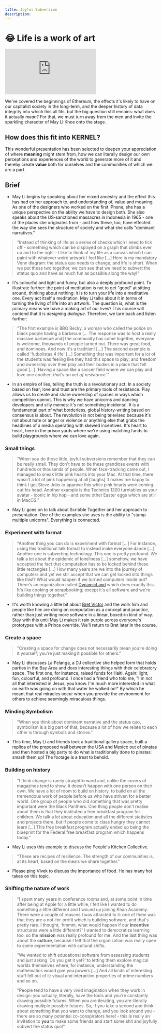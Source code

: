 ```yaml
---
title: Joyful Subversion
description:
---
```


# 😂 Life is a work of art

<iframe class="video-frame" src="https://www.youtube-nocookie.com/embed/Aalyplbv5Mo?start=85" frameborder="0" allow="accelerometer; autoplay; encrypted-media; gyroscope; picture-in-picture" allowfullscreen></iframe>

We've covered the beginnings of Ethereum, the effects it's likely to have on our capitalist society in the long-term, and the deeper history of data integrity into which this all fits, but the big question still remains: what does it actually *mean*? For that, we must turn away from the men and invite the sparkling character of May Li Khoe onto the stage.

## How does this fit into KERNEL?

This wonderful presentation has been selected to deepen your appreciation of where **meaning** might stem from, how we can literally design our own perceptions and experiences of the world to generate more of it and thereby create **value** both for ourselves and the communities of which we are a part.

## Brief

- May Li begins by speaking about her mixed ancestry and the effect this has had on her approach to, and understanding of, value and meaning. As one of the designers who worked on the first iPhone, she has a unique perspective on the ability we have to design both. She also speaks about the US-sanctioned massacres in Indonesia in 1965 - one of the places she originates from - and how these, too, have effected the way she sees the structure of society and what she calls "dominant narratives."

> "Instead of thinking of life as a series of checks which I need to tick off - something which can be displayed on a graph that climbs ever up and to the right - I like to think of my life as a canvas which I can paint with whatever weird artwork I feel like [...] Here is my mandatory Venn diagram: the status quo needs to change, and life is short. When we put these two together, we can see that we need to subvert the status quo and have as much fun as possible along the way!"

- It's colourful and light and funny, but also a deeply profound point. To illustrate further: the point of meditation is not to get "good" at sitting around, thinking about nothing: it is to turn your life into a meditative one. Every act itself a meditation. May Li talks about it in terms of turning the living of life into an artwork. The question is, what is the primary means we have a making art of our lives? This course will contend that it is *designing dialogue*. Therefore, we turn back and listen further:

> "The first example is BBQ Becky, a woman who called the police on black people having a barbecue [... The response was to host a really massive barbecue and] the community has come together, everyone is welcome, thousands of people turned out. There was great food, and dominoes. And now it's a tradition! [...] The second example is called 'futbolistas 4 life' [...] Something that was important for a lot of the students was feeling like they had this space to play; and freedom and ownership over their play and their bodies in a place that felt good [...] 'Having a space like a soccer field where we can play and love one another: *that's an act of resistance*'."

- In an empire of lies, telling the truth is a revolutionary act. In a society based on fear; love and trust are the primary tools of resistance. Play allows us to create and share ownership of spaces in ways which competition cannot. This is why we have unicorns and dancing developers and silly memes: it's not something incidental. It is a fundamental part of what borderless, global history-writing based on consensus is about. The revolution is not being televised because it's not about hate or anger or violence or anything else that grabs the headlines of a media operating with skewed incentives. It's heart to heart, here in the prison yards where we're using matching funds to build playgrounds where we can love again.

### Small things

> "When you do these little, joyful subversions remember that they can be really small. They don't have to be these grandiose events with hundreds or thousands of people. When face-tracking came out, I managed to sneak little pink hearts into your Mac. At that time, there wasn't a lot of pink happening at all [laughs] It makes me happy to think I got Steve Jobs to approve this while pink hearts were coming out his head. Another example is the Technics 1200 turntables as your avatar - iconic in hip hop - and some other Easter eggs which are still in MacOS."

- May Li goes on to talk about Scribble Together and her approach to presentation. One of the examples she uses is the ability to "stamp multiple unicorns". Everything is connected.

### Experiment with format

> "Another thing you can do is experiment with format [...] For instance, using this traditional talk format to instead make everyone dance [...] Another one is subverting technology. This one is pretty profound. We talk a lot about the epidemic of loneliness [...] somehow, we have accepted the fact that computation has to be locked behind these little rectangles [...] How many years are we into the journey of computers and yet we still accept that we can get locked into things like this!? What would happen if we turned computers inside out? There's an organization called [DynamicLand](https://dynamicland.org/) which does exactly this. It's like cooking or scrapbooking; except it's all software and we're building things together."

- It's worth knowing a little bit about [Bret Victor](http://worrydream.com/) and the work him and people like him are doing on computation as a concept and practice, rather than just writing more software in a linear, boxed-in kind of way. Stay with this until May Li makes it rain purple across everyone's prototypes with a Prince override. We'll return to Bret later in the course.

### Create a space

> "Creating a space for change does not necessarily mean you're doing it yourself; you're just making it possible for others."

- May Li discusses La Pelanga, a DJ collective she helped form that holds parties in the Bay Area and does interesting things with their celebratory space. The first one, for instance, raised funds for Haiti. Again: light, fun, colourful, and profound. I once had a friend who told me, "I'm not all that interested in Jesus, you know. I'm much more interested in what on earth was going on with that water he walked on!" By which he meant that real miracles occur when you provide the environment for others to achieve seemingly miraculous things.

### Minding Symbolism

> "When you think about dominant narrative and the status quo, symbolism is a big part of that, because a lot of how we relate to each other is through symbols and stories."

- This time, May Li and friends took a traditional gallery space, built a replica of the proposed wall between the USA and Mexico out of pinatas and then hosted a big party to do what is traditionally done to pinatas: smash them up! The footage is a treat to behold.

### Building on history

> "I think change is rarely straightforward and, unlike the covers of magazines tend to show, it doesn't happen with one person on their own. We have a lot of room to build on history, to build on all the tremendous work of people before us who have striven for a better world. One group of people who did something that was pretty important were the Black Panthers. One thing people don't realise about them is that they instituted a free breakfast program for children. We talk a lot about education and all the different statistics and projects there, but if people come to class hungry they cannot learn [...] This free breakfast program actually ended up being the blueprint for the Federal free breakfast program which happens today."

- May Li uses this example to discuss the People's Kitchen Collective.

> "These are recipes of resilience. The strength of our communities is, at its heart, based on the meals we share together."

- Please ping Vivek to discuss the importance of food. He has many hot takes on this topic.

### Shifting the nature of work

> "I spent many years in conference rooms and, at some point in time after being at Apple for a little while, I felt like I wanted to do something a little different and I wound up joining Khan Academy. There were a couple of reasons I was attracted to it: one of them was that they are a not-for-profit which is building software, and that's pretty rare. I thought, 'hmmm, what would happen if our **incentive** structures were a little different?' I wanted to democratize learning too, so the **mission** was really profound for me. And the last thing was about the **culture**, because I felt that the organization was really open to some experimentation with cultural shifts.

> "We wanted to shift educational software from assessing students and just asking 'Do you get it yet?' to letting them explore magical worlds themselves where, for instance, understanding the mathematics would give you powers [...] And all kinds of interesting stuff fell out of it: visual and interactive properties of prime numbers and so on.

> "People tend to have a very vivid imagination when they work in design: you actually, literally, have the tools and you're constantly drawing possible futures. When you are iterating, you are literally drawing multiple possible futures. So, if you take a second and think about something that *you* want to change, and you look around you - there are so many potential co-conspirators here! - this is really an invitation to **you** to make some friends and start some shit and joyfully subvert the status quo!"